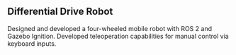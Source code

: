 ## Differential Drive Robot

  Designed and developed a four-wheeled mobile robot with ROS 2 and Gazebo Ignition.
  Developed teleoperation capabilities for manual control via keyboard inputs.
